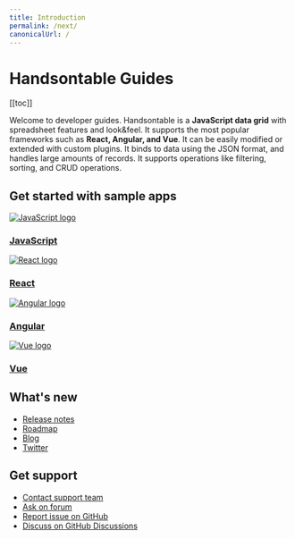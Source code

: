 ```yaml
---
title: Introduction
permalink: /next/
canonicalUrl: /
---
```


# Handsontable Guides

[[toc]]

Welcome to developer guides. Handsontable is a **JavaScript data grid** with spreadsheet features and look&feel. It supports the most popular frameworks such as **React, Angular, and Vue**. It can be easily modified or extended with custom plugins. It binds to data using the JSON format, and handles large amounts of records. It supports operations like filtering, sorting, and CRUD operations.

## Get started with sample apps


<div class="row-items-container">
    <a href="hello-world-app" class="row-item">
     <img class="integration-framework-logo" src="/img/pages/welcome/javascript.svg" alt="JavaScript logo" />
     <h3>JavaScript</h3>
    </a>

   <a href="react-simple-examples" class="row-item">
   <img class="integration-framework-logo" src="/img/pages/welcome/react.svg" alt="React logo" />
    <h3>React</h3>
   </a>
   
   <a href="angular-simple-examples" class="row-item">
    <img class="integration-framework-logo" src="/img/pages/welcome/angular.svg" alt="Angular logo" />
    <h3>Angular</h3>
   </a>
   
   <a href="vue-simple-examples" class="row-item">
    <img class="integration-framework-logo" src="/img/pages/welcome/vue.svg" alt="Vue logo" />
    <h3>Vue</h3>
   </a>
</div>

## What's new

- [Release notes](release-notes)
- [Roadmap](roadmap)
- [Blog](https://handsontable.com/blog)
- [Twitter](https://twitter.com/handsontable)

## Get support

- [Contact support team](https://handsontable.com/contact?category=technical_support)
- [Ask on forum](https://forum.handsontable.com)
- [Report issue on GitHub](https://github.com/handsontable/handsontable/discussions)
- [Discuss on GitHub Discussions](https://github.com/handsontable/handsontable/discussions)
